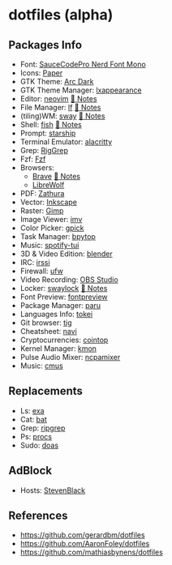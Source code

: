 # dotfiles (alpha)

## Packages Info

- Font: [SauceCodePro Nerd Font Mono](https://github.com/ryanoasis/nerd-fonts/tree/master/patched-fonts/SourceCodePro)
- Icons: [Paper](https://snwh.org/paper)
- GTK Theme: [Arc Dark](https://github.com/horst3180/Arc-theme)
- GTK Theme Manager: [lxappearance](https://wiki.lxde.org/es/LXAppearance)
- Editor: [neovim](https://neovim.io/) [:pencil: Notes](docs/neovim.md) 
- File Manager: [lf](https://github.com/gokcehan/lf) [:pencil: Notes](docs/lf.md)
- (tiling)WM: [sway](https://swaywm.org/) [:pencil: Notes](docs/sway.md)
- Shell: [fish](https://www.gnu.org/software/bash/) [:pencil: Notes](docs/fish.md)
- Prompt: [starship](https://starship.rs/)
- Terminal Emulator: [alacritty](https://github.com/alacritty/alacritty)
- Grep: [RigGrep](https://github.com/BurntSushi/ripgrep)
- Fzf: [Fzf](https://github.com/junegunn/fzf)
- Browsers:
  - [Brave](https://brave.com/) [:pencil: Notes](docs/brave.md)
  - [LibreWolf](https://gitlab.com/librewolf-community)
- PDF: [Zathura](https://en.wikipedia.org/wiki/Zathura_(document_viewer))
- Vector: [Inkscape](https://inkscape.org/es/)
- Raster: [Gimp](https://www.gimp.org/)
- Image Viewer: [imv](https://github.com/eXeC64/imv)
- Color Picker: [gpick](https://github.com/thezbyg/gpick)
- Task Manager: [bpytop](https://github.com/aristocratos/bpytop)
- Music: [spotify-tui](https://github.com/Rigellute/spotify-tui)
- 3D & Video Edition: [blender](https://www.blender.org/)
- IRC: [irssi](https://irssi.org/)
- Firewall: [ufw](https://launchpad.net/ufw)
- Video Recording: [OBS Studio](https://obsproject.com/)
- Locker: [swaylock](https://github.com/swaywm/swaylock) [:pencil: Notes](docs/locker.md)
- Font Preview: [fontpreview](https://github.com/sdushantha/fontpreview)
- Package Manager: [paru](https://github.com/morganamilo/paru)
- Languages Info: [tokei](https://github.com/XAMPPRocky/tokei)
- Git browser: [tig](https://github.com/jonas/tig)
- Cheatsheet: [navi](https://github.com/denisidoro/navi)
- Cryptocurrencies: [cointop](https://github.com/miguelmota/cointop)
- Kernel Manager: [kmon](https://github.com/orhun/kmon)
- Pulse Audio Mixer: [ncpamixer](https://github.com/fulhax/ncpamixer)
- Music: [cmus](https://cmus.github.io/)

## Replacements

- Ls: [exa](https://the.exa.website/)
- Cat: [bat](https://github.com/sharkdp/bat)
- Grep: [ripgrep](https://github.com/BurntSushi/ripgrep)
- Ps: [procs](https://github.com/dalance/procs)
- Sudo: [doas](https://github.com/Duncaen/OpenDoas)

## AdBlock

- Hosts: [StevenBlack](https://github.com/StevenBlack/hosts)

## References

- https://github.com/gerardbm/dotfiles
- https://github.com/AaronFoley/dotfiles
- https://github.com/mathiasbynens/dotfiles
